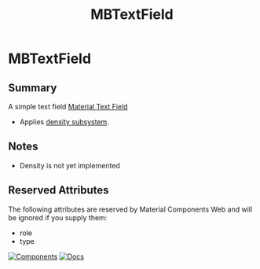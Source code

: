 ﻿---
uid: C.MBTextField
title: MBTextField
---
# MBTextField

## Summary

A simple text field
[Material Text Field](https://material-web.dev/components/text-field/)

- Applies [density subsystem](xref:A.Density).

## Notes
- Density is not yet implemented

## Reserved Attributes

The following attributes are reserved by Material Components Web and will be ignored if you supply them:

- role
- type

[![Components](https://img.shields.io/static/v1?label=Components&message=Core&color=blue)](xref:A.CoreComponents)
[![Docs](https://img.shields.io/static/v1?label=API%20Documentation&message=MBTextField&color=brightgreen)](xref:Material.Blazor.MBTextField)

